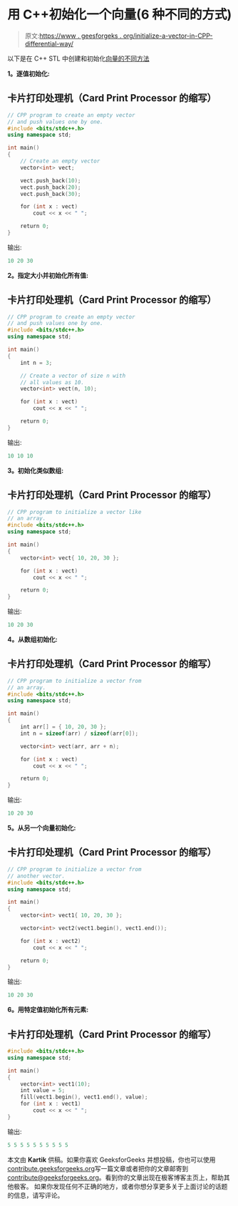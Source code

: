 # 用 C++初始化一个向量(6 种不同的方式)

> 原文:[https://www . geesforgeks . org/initialize-a-vector-in-CPP-differential-way/](https://www.geeksforgeeks.org/initialize-a-vector-in-cpp-different-ways/)

以下是在 C++ STL
中创建和初始化[向量的不同方法](https://www.geeksforgeeks.org/vector-in-cpp-stl/)

**1。逐值初始化:**

## 卡片打印处理机（Card Print Processor 的缩写）

```cpp
// CPP program to create an empty vector
// and push values one by one.
#include <bits/stdc++.h>
using namespace std;

int main()
{
    // Create an empty vector
    vector<int> vect;

    vect.push_back(10);
    vect.push_back(20);
    vect.push_back(30);

    for (int x : vect)
        cout << x << " ";

    return 0;
}
```

输出:

```cpp
10 20 30
```

**2。指定大小并初始化所有值:**

## 卡片打印处理机（Card Print Processor 的缩写）

```cpp
// CPP program to create an empty vector
// and push values one by one.
#include <bits/stdc++.h>
using namespace std;

int main()
{
    int n = 3;

    // Create a vector of size n with
    // all values as 10.
    vector<int> vect(n, 10);

    for (int x : vect)
        cout << x << " ";

    return 0;
}
```

输出:

```cpp
10 10 10
```

**3。初始化类似数组:**

## 卡片打印处理机（Card Print Processor 的缩写）

```cpp
// CPP program to initialize a vector like
// an array.
#include <bits/stdc++.h>
using namespace std;

int main()
{
    vector<int> vect{ 10, 20, 30 };

    for (int x : vect)
        cout << x << " ";

    return 0;
}
```

输出:

```cpp
10 20 30
```

**4。从数组初始化:**

## 卡片打印处理机（Card Print Processor 的缩写）

```cpp
// CPP program to initialize a vector from
// an array.
#include <bits/stdc++.h>
using namespace std;

int main()
{
    int arr[] = { 10, 20, 30 };
    int n = sizeof(arr) / sizeof(arr[0]);

    vector<int> vect(arr, arr + n);

    for (int x : vect)
        cout << x << " ";

    return 0;
}
```

输出:

```cpp
10 20 30
```

**5。从另一个向量初始化:**

## 卡片打印处理机（Card Print Processor 的缩写）

```cpp
// CPP program to initialize a vector from
// another vector.
#include <bits/stdc++.h>
using namespace std;

int main()
{
    vector<int> vect1{ 10, 20, 30 };

    vector<int> vect2(vect1.begin(), vect1.end());

    for (int x : vect2)
        cout << x << " ";

    return 0;
}
```

输出:

```cpp
10 20 30
```

**6。用特定值初始化所有元素:**

## 卡片打印处理机（Card Print Processor 的缩写）

```cpp
#include <bits/stdc++.h>
using namespace std;

int main()
{
    vector<int> vect1(10);
    int value = 5;
    fill(vect1.begin(), vect1.end(), value);
    for (int x : vect1)
        cout << x << " ";
}
```

输出:

```cpp
5 5 5 5 5 5 5 5 5 5
```

本文由 **Kartik** 供稿。如果你喜欢 GeeksforGeeks 并想投稿，你也可以使用[contribute.geeksforgeeks.org](http://www.contribute.geeksforgeeks.org)写一篇文章或者把你的文章邮寄到 contribute@geeksforgeeks.org。看到你的文章出现在极客博客主页上，帮助其他极客。
如果你发现任何不正确的地方，或者你想分享更多关于上面讨论的话题的信息，请写评论。